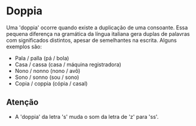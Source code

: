 # Doppia

Uma 'doppia' ocorre quando existe a duplicação de uma consoante. Essa pequena diferença na gramática da língua italiana gera duplas de palavras com significados distintos, apesar de semelhantes na escrita. Alguns exemplos são:

* Pala / palla (pá / bola)
* Casa / cassa (casa / máquina registradora)
* Nono / nonno (nono / avô)
* Sono / sonno (sou / sono)
* Copia / coppia (cópia / casal)

## Atenção

* A 'doppia' da letra 's' muda o som da letra de 'z' para 'ss'.